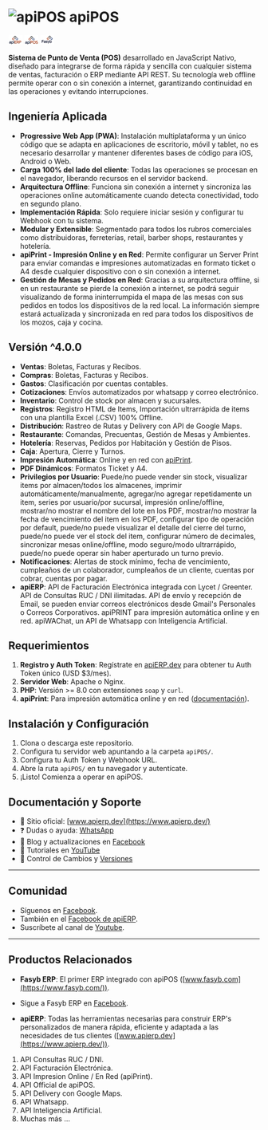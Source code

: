 # ![apiPOS](https://apierp.dev/apiPOS/img/icon/android-icon-36x36.png) apiPOS
[![apiERP](https://github.com/LuisitoPrograma/apiPOS/blob/main/img/icon/git-apierp.jpg)](https://www.apierp.dev/)
[![apiPOS](https://github.com/LuisitoPrograma/apiPOS/blob/main/img/icon/git-apipos.jpg)](https://apierp.dev/apiPOS/)
[![Fasyb ERP](https://github.com/LuisitoPrograma/apiPOS/blob/main/img/icon/git-fasyberp.jpg)](https://www.fasyb.com/)

**Sistema de Punto de Venta (POS)** desarrollado en JavaScript Nativo, diseñado para integrarse de forma rápida y sencilla con cualquier sistema de ventas, facturación o ERP mediante API REST. Su tecnología web offline permite operar con o sin conexión a internet, garantizando continuidad en las operaciones y evitando interrupciones.

## Ingeniería Aplicada
- **Progressive Web App (PWA)**: Instalación multiplataforma y un único código que se adapta en aplicaciones de escritorio, móvil y tablet, no es necesario desarrollar y mantener diferentes bases de código para iOS, Android o Web.
- **Carga 100% del lado del cliente**: Todas las operaciones se procesan en el navegador, liberando recursos en el servidor backend.
- **Arquitectura Offline**: Funciona sin conexión a internet y sincroniza las operaciones online automáticamente cuando detecta conectividad, todo en segundo plano.
- **Implementación Rápida**: Solo requiere iniciar sesión y configurar tu Webhook con tu sistema.
- **Modular y Extensible**: Segmentado para todos los rubros comerciales como distribuidoras, ferreterías, retail, barber shops, restaurantes y hotelería.
- **apiPrint - Impresión Online y en Red**: Permite configurar un Server Print para enviar comandas e impresiones automatizadas en formato ticket o A4 desde cualquier dispositivo con o sin conexión a internet.
- **Gestión de Mesas y Pedidos en Red**: Gracias a su arquitectura offline, si en un restaurante se pierde la conexión a internet, se podrá seguir visualizando de forma ininterrumpida el mapa de las mesas con sus pedidos en todos los dispositivos de la red local. La información siempre estará actualizada y sincronizada en red para todos los dispositivos de los mozos, caja y cocina.

## Versión ^4.0.0
- **Ventas**: Boletas, Facturas y Recibos.
- **Compras**: Boletas, Facturas y Recibos.
- **Gastos**: Clasificación por cuentas contables.
- **Cotizaciones**: Envíos automatizados por whatsapp y correo electrónico.
- **Inventario**: Control de stock por almacen y sucursales.
- **Registros**: Registro HTML de Items, Importación ultrarrápida de items con una plantilla Excel (.CSV) 100% Offline.
- **Distribución**: Rastreo de Rutas y Delivery con API de Google Maps.
- **Restaurante**: Comandas, Precuentas, Gestión de Mesas y Ambientes.
- **Hotelería**: Reservas, Pedidos por Habitación y Gestión de Pisos.
- **Caja**: Apertura, Cierre y Turnos.
- **Impresión Automática**: Online y en red con [apiPrint](https://www.apierp.dev/apiprint).
- **PDF Dinámicos**: Formatos Ticket y A4.
- **Privilegios por Usuario**: Puede/no puede vender sin stock, visualizar items por almacen/todos los almacenes, imprimir automáticamente/manualmente, agregar/no agregar repetidamente un item, series por usuario/por sucursal, impresión online/offline, mostrar/no mostrar el nombre del lote en los PDF, mostrar/no mostrar la fecha de vencimiento del item en los PDF, configurar tipo de operación por default, puede/no puede visualizar el detalle del cierre del turno, puede/no puede ver el stock del item, configurar número de decimales, sincronizar mesas online/offline, modo seguro/modo ultrarrápido, puede/no puede operar sin haber aperturado un turno previo.
- **Notificaciones**: Alertas de stock mínimo, fecha de vencimiento, cumpleaños de un colaborador, cumpleaños de un cliente, cuentas por cobrar, cuentas por pagar.
- **apiERP**: API de Facturación Electrónica integrada con Lycet / Greenter. API de Consultas RUC / DNI ilimitadas. API de envío y recepción de Email, se pueden enviar correos electrónicos desde Gmail's Personales o Correos Corporativos. apiPRINT para impresión automática online y en red. apiWAChat, un API de Whatsapp con Inteligencia Artificial.

## Requerimientos
1. **Registro y Auth Token**: Regístrate en [apiERP.dev](https://apierp.dev/signup/) para obtener tu Auth Token único (USD $3/mes).
2. **Servidor Web**: Apache o Nginx.
3. **PHP**: Versión >= 8.0 con extensiones `soap` y `curl`.
4. **apiPrint**: Para impresión automática online y en red ([documentación](https://www.apierp.dev/apiprint)).

## Instalación y Configuración
1. Clona o descarga este repositorio.
2. Configura tu servidor web apuntando a la carpeta `apiPOS/`.
3. Configura tu Auth Token y Webhook URL.
4. Abre la ruta `apiPOS/` en tu navegador y autentícate.
5. ¡Listo! Comienza a operar en apiPOS.

## Documentación y Soporte
- 🔗 Sitio oficial: [www.apierp.dev](https://www.apierp.dev/)
- ❓ Dudas o ayuda: [WhatsApp](https://api.whatsapp.com/send/?phone=954738620&text=%C2%A1Hola+Luisito+Programa%21+Necesito+ayuda+con+apiPOS.&type=phone_number)
- 📘 Blog y actualizaciones en [Facebook](https://www.facebook.com/apiPOSdev)
- 🎥 Tutoriales en [YouTube](https://youtu.be/8mvbJq2nLxk?si=ZZFL4gpChfwVLZJs)
- 🔖 Control de Cambios y [Versiones](https://github.com/LuisitoPrograma/apiPOS/blob/main/Versions.md)

---

## Comunidad
- Síguenos en [Facebook](https://www.facebook.com/LuisitoPrograma).
- También en el [Facebook de apiERP](https://www.facebook.com/apiERPdev).
- Suscríbete al canal de [Youtube](https://www.youtube.com/@luisito.programa).

---

## Productos Relacionados
- **Fasyb ERP**: El primer ERP integrado con apiPOS ([www.fasyb.com](https://www.fasyb.com/)).
- Sigue a Fasyb ERP en [Facebook](https://www.facebook.com/FasybERP).

- **apiERP**: Todas las herramientas necesarias para construir ERP's personalizados de manera rápida, eficiente y adaptada a las necesidades de tus clientes ([www.apierp.dev](https://www.apierp.dev/)).
1. API Consultas RUC / DNI.
2. API Facturación Electrónica.
3. API Impresion Online / En Red (apiPrint).
4. API Official de apiPOS.
5. API Delivery con Google Maps.
6. API Whatsapp.
7. API Inteligencia Artificial.
8. Muchas más ...